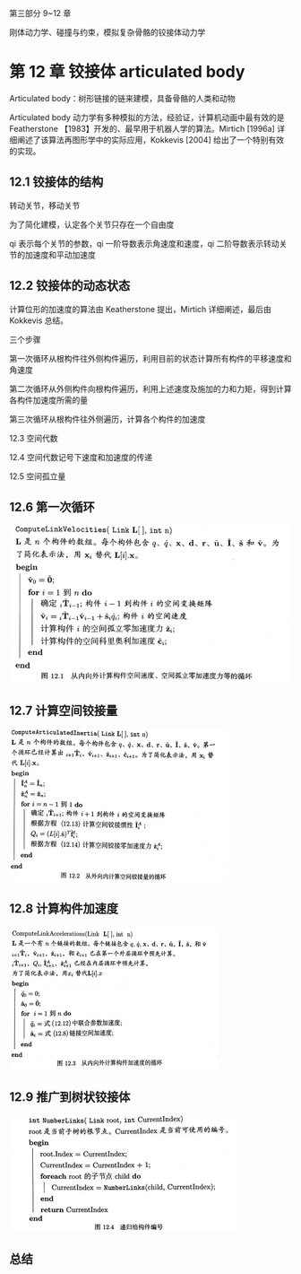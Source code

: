 第三部分 9~12 章

刚体动力学、碰撞与约束，模拟复杂骨骼的铰接体动力学



# 第 12 章 铰接体 articulated body

Articulated body：树形链接的链来建模，具备骨骼的人类和动物

Articulated body 动力学有多种模拟的方法，经验证，计算机动画中最有效的是 Featherstone 【1983】开发的、最早用于机器人学的算法。Mirtich [1996a] 详细阐述了该算法再图形学中的实际应用，Kokkevis [2004] 给出了一个特别有效的实现。



## 12.1 铰接体的结构

转动关节，移动关节

为了简化建模，认定各个关节只存在一个自由度

qi 表示每个关节的参数，qi 一阶导数表示角速度和速度，qi 二阶导数表示转动关节的加速度和平动加速度



## 12.2 铰接体的动态状态

计算位形的加速度的算法由 Keatherstone 提出，Mirtich 详细阐述，最后由 Kokkevis 总结。

三个步骤

第一次循环从根构件往外侧构件遍历，利用目前的状态计算所有构件的平移速度和角速度

第二次循环从外侧构件向根构件遍历，利用上述速度及施加的力和力矩，得到计算各构件加速度所需的量

第三次循环从根构件往外侧遍历，计算各个构件的加速度



12.3 空间代数

12.4 空间代数记号下速度和加速度的传递

12.5 空间孤立量



## 12.6  第一次循环

![image-20220105153205524](Media/Part3/image-20220105153205524.png)

## 12.7 计算空间铰接量

![image-20220105153509279](Media/Part3/image-20220105153509279.png)



## 12.8 计算构件加速度

![image-20220105153548551](Media/Part3/image-20220105153548551.png)

## 12.9 推广到树状铰接体

![image-20220105153826216](Media/Part3/image-20220105153826216.png)

## 总结

